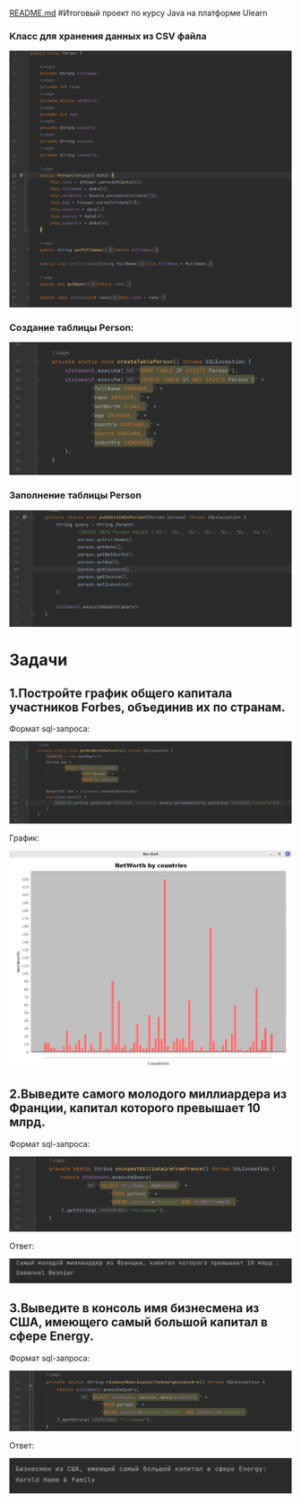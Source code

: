 [README.md](https://github.com/Ahadjon0700/JAVA-/files/10366015/README.md)
#Итоговый проект по курсу Java на платформе Ulearn


### Класс для хранения данных из CSV файла

![class](https://github.com/tuloAminov/forbesStats/blob/main/png/person.png)

### Создание таблицы Person:

![person](https://github.com/tuloAminov/forbesStats/blob/main/png/table%20person.png)

### Заполнение таблицы Person

![data-person](https://github.com/tuloAminov/forbesStats/blob/main/png/data%20table%20person.png)

# Задачи

## 1.Постройте график общего капитала участников Forbes, объединив их по странам. <br>
Формат sql-запроса:

![sql1](https://github.com/tuloAminov/forbesStats/blob/main/png/networthByCountries.png)

График:

![graphics](https://github.com/tuloAminov/forbesStats/blob/main/png/diagramm.png)

## 2.Выведите самого молодого миллиардера из Франции, капитал которого превышает 10 млрд. <br>
Формат sql-запроса:

![sql2](https://github.com/tuloAminov/forbesStats/blob/main/png/sql1.png)

Ответ:

![ans2](https://github.com/tuloAminov/forbesStats/blob/main/png/answer1.png)

## 3.Выведите в консоль имя бизнесмена из США, имеющего самый большой капитал в сфере Energy. <br>
Формат sql-запроса:

![sql3](https://github.com/tuloAminov/forbesStats/blob/main/png/sql3.png)

Ответ:

![ans3](https://github.com/tuloAminov/forbesStats/blob/main/png/answer2.png)

